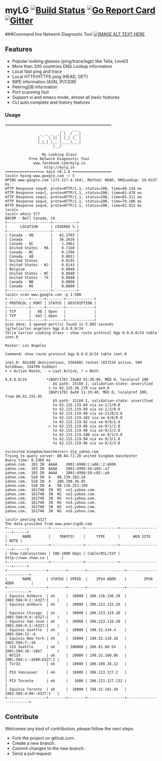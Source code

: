 # myLG [![Build Status](https://travis-ci.org/mehrdadrad/mylg.svg?branch=master)](https://travis-ci.org/mehrdadrad/mylg) [![Go Report Card](https://goreportcard.com/badge/github.com/mehrdadrad/mylg)](https://goreportcard.com/report/github.com/mehrdadrad/mylg) [![Gitter](https://badges.gitter.im/Join%20Chat.svg)](https://gitter.im/mehrdadrad/mylg?utm_source=badge&utm_medium=badge&utm_campaign=pr-badge) 

###Command line Network Diagnostic Tool
[![IMAGE ALT TEXT HERE](https://img.youtube.com/vi/jQJWcnLH3Fg/0.jpg)](https://www.youtube.com/watch?v=Aoh4HS5w3vU)

## Features
* Popular looking glasses (ping/trace/bgp) like Telia, Level3
* More than 200 countries DNS Lookup information 
* Local fast ping and trace
* Local HTTP/HTTPS ping (HEAD, GET)
* RIPE information (ASN, IP/CIDR)
* PeeringDB information
* Port scanning fast
* Support vi and emacs mode, almost all basic features
* CLI auto complete and history features

### Usage

```
=================================================	
                          _    ___ 
                _ __ _  _| |  / __|
               | '  \ || | |_| (_ |
               |_|_|_\_, |____\___|
                      |__/          
	
                 My Looking Glass
           Free Network Diagnostic Tool
             www.facebook.com/mylg.io
                  http://mylg.io
================== myLG v0.1.8 ==================
local> hping www.google.com -c 5
HPING www.google.com (172.217.4.164), Method: HEAD, DNSLookup: 19.0237 ms
HTTP Response seq=0, proto=HTTP/1.1, status=200, time=90.134 ms
HTTP Response seq=1, proto=HTTP/1.1, status=200, time=62.478 ms
HTTP Response seq=2, proto=HTTP/1.1, status=200, time=65.311 ms
HTTP Response seq=3, proto=HTTP/1.1, status=200, time=70.106 ms
HTTP Response seq=4, proto=HTTP/1.1, status=200, time=62.913 ms
local> 
local> whois 577
BACOM - Bell Canada, CA
+--------------------+-----------+
|      LOCATION      | COVERED % |
+--------------------+-----------+
| Canada - ON        |   61.3703 |
| Canada             |   36.2616 |
| Canada - QC        |    1.3461 |
| United States - MA |    0.7160 |
| Canada - BC        |    0.1766 |
| Canada - AB        |    0.0811 |
| United States      |    0.0195 |
| United States - NJ |    0.0143 |
| Belgium            |    0.0048 |
| United States - NC |    0.0048 |
| United States - TX |    0.0048 |
| Canada - NB        |    0.0000 |
| Canada - NS        |    0.0000 |
+--------------------+-----------+
local> scan www.google.com -p 1-500
+----------+------+--------+-------------+
| PROTOCOL | PORT | STATUS | DESCRIPTION |
+----------+------+--------+-------------+
| TCP      |   80 | Open   |             |
| TCP      |  443 | Open   |             |
+----------+------+--------+-------------+
Scan done: 2 opened port(s) found in 5.605 seconds
lg/telia/los angeles> bgp 8.8.8.0/24
Telia Carrier Looking Glass - show route protocol bgp 8.8.8.0/24 table inet.0

Router: Los Angeles

Command: show route protocol bgp 8.8.8.0/24 table inet.0

inet.0: 661498 destinations, 5564401 routes (657234 active, 509 holddown, 194799 hidden)
+ = Active Route, - = Last Active, * = Both

8.8.8.0/24         *[BGP/170] 33w0d 01:36:06, MED 0, localpref 200
                      AS path: 15169 I, validation-state: unverified
                    > to 62.115.36.170 via ae4.0
                    [BGP/170] 8w3d 11:19:40, MED 0, localpref 200, from 80.91.255.95
                      AS path: 15169 I, validation-state: unverified
                      to 62.115.119.84 via xe-1/1/0.0
                      to 62.115.119.88 via xe-1/2/0.0
                      to 62.115.119.90 via xe-11/0/3.0
                      to 62.115.119.102 via xe-9/0/0.0
                      to 62.115.119.92 via xe-9/0/2.0
                    > to 62.115.119.86 via xe-9/1/2.0
                      to 62.115.119.98 via xe-9/2/2.0
                      to 62.115.119.100 via xe-9/2/3.0
                      to 62.115.119.94 via xe-9/3/1.0
                      to 62.115.119.96 via xe-9/3/3.0

ns/united kingdom/manchester> dig yahoo.com
Trying to query server: 80.84.72.20 united kingdom manchester
Query time: 0.2369 ms
yahoo.com.	103	IN	AAAA	2001:4998:c:a06::2:4008
yahoo.com.	103	IN	AAAA	2001:4998:44:204::a7
yahoo.com.	103	IN	AAAA	2001:4998:58:c02::a9
yahoo.com.	518	IN	A	98.139.183.24
yahoo.com.	518	IN	A	206.190.36.45
yahoo.com.	518	IN	A	98.138.253.109
yahoo.com.	161748	IN	NS	ns1.yahoo.com.
yahoo.com.	161748	IN	NS	ns2.yahoo.com.
yahoo.com.	161748	IN	NS	ns3.yahoo.com.
yahoo.com.	161748	IN	NS	ns4.yahoo.com.
yahoo.com.	161748	IN	NS	ns5.yahoo.com.
yahoo.com.	161748	IN	NS	ns6.yahoo.com.

local> peering 6327
The data provided from www.peeringdb.com
+-------------------+---------------+---------------+--------------------+------+
|       NAME        |    TRAFFIC    |     TYPE      |      WEB SITE      | NOTE |
+-------------------+---------------+---------------+--------------------+------+
| Shaw Cablesystems | 500-1000 Gbps | Cable/DSL/ISP | http://www.shaw.ca |      |
+-------------------+---------------+---------------+--------------------+------+
+------------------+--------+--------+-----------------+-------------------------+
|       NAME       | STATUS | SPEED  |    IPV4 ADDR    |        IPV6 ADDR        |
+------------------+--------+--------+-----------------+-------------------------+
| Equinix Ashburn  | ok     |  20000 | 206.126.236.20  | 2001:504:0:2::6327:1    |
| Equinix Ashburn  | ok     |  20000 | 206.223.115.20  |                         |
| Equinix Chicago  | ok     |  30000 | 206.223.119.20  | 2001:504:0:4::6327:1    |
| Equinix San Jose | ok     |  30000 | 206.223.116.20  | 2001:504:0:1::6327:1    |
| Equinix Seattle  | ok     |  20000 | 198.32.134.4    | 2001:504:12::4          |
| Equinix New York | ok     |  10000 | 198.32.118.16   | 2001:504:f::10          |
| SIX Seattle      | ok     | 100000 | 206.81.80.54    | 2001:504:16::18b7       |
| NYIIX            | ok     |  20000 | 198.32.160.86   | 2001:504:1::a500:6327:1 |
| TorIX            | ok     |  10000 | 206.108.34.12   |                         |
| PIX Vancouver    | ok     |  10000 | 206.223.127.2   |                         |
| PIX Toronto      | ok     |   1000 | 206.223.127.132 |                         |
| Equinix Toronto  | ok     |  10000 | 198.32.181.50   | 2001:504:d:80::6327:1   |
+------------------+--------+--------+-----------------+-------------------------+

```

## Contribute 
Welcomes any kind of contribution, please follow the next steps:

- Fork the project on github.com.
- Create a new branch.
- Commit changes to the new branch.
- Send a pull request.
